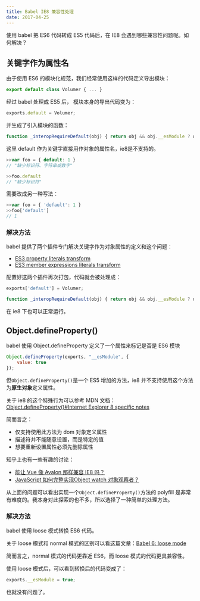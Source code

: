 ```yaml
---
title: Babel IE8 兼容性处理
date: 2017-04-25
---
```



使用 babel 把 ES6 代码转成 ES5 代码后，在 IE8 会遇到哪些兼容性问题呢。如何解决？

<!--more-->

## 关键字作为属性名

由于使用 ES6 的模块化规范，我们经常使用这样的代码定义导出模块：

```js
export default class Volumer { ... }
```

经过 babel 处理成 ES5 后，
模块本身的导出代码变为：

```js
exports.default = Volumer;
```

并生成了引入模块的函数：

```js
function _interopRequireDefault(obj) { return obj && obj.__esModule ? obj : { default: obj }; }
```

这里 default 作为关键字直接用作对象的属性名，ie8是不支持的。

```js
>>var foo = { default: 1 }
// "缺少标识符、字符串或数字"

>>foo.default
// "缺少标识符"
```

需要改成另一种写法：

```js
>>var foo = { 'default': 1 }
>>foo['default']
// 1
```

### 解决方法

babel 提供了两个插件专门解决关键字作为对象属性的定义和这个问题：

* [ES3 property literals transform](http://babeljs.io/docs/plugins/transform-es3-property-literals/)
* [ES3 member expressions literals transform](http://babeljs.io/docs/plugins/transform-es3-member-expression-literals/)

配置好这两个插件再次打包，代码就会被处理成：

```js
exports['default'] = Volumer;

function _interopRequireDefault(obj) { return obj && obj.__esModule ? obj : { 'default': obj }; }
```

在 ie8 下也可以正常运行。

## Object.defineProperty()

babel 使用 Object.defineProperty 定义了一个属性来标记是否是 ES6 模块

```js
Object.defineProperty(exports, "__esModule", {
    value: true
});
```

但`Object.defineProperty()`是一个 ES5 增加的方法，ie8 并不支持使用这个方法为**原生对象**定义属性。

关于 ie8 的这个特殊行为可以参考 MDN 文档：[Object.defineProperty()#Internet Explorer 8 specific notes](https://developer.mozilla.org/en-US/docs/Web/JavaScript/Reference/Global_Objects/Object/defineProperty#Internet_Explorer_8_specific_notes)

简而言之：

* 仅支持使用此方法为 dom 对象定义属性
* 描述符并不能随意设置，而是特定的值
* 想要重新设置属性必须先删除属性

知乎上也有一些有趣的讨论：

* [能让 Vue 像 Avalon 那样兼容 IE8 吗？](https://www.zhihu.com/question/50490125)
* [JavaScript 如何完整实现Object watch 对象观察者？](https://www.zhihu.com/question/47924271)

从上面的问题可以看出实现一个`Object.defineProperty()`方法的 polyfill 是非常有难度的。我本身对此探索的也不多，所以选择了一种简单的处理方法。

### 解决方法

babel 使用 loose 模式转换 ES6 代码。

关于 loose 模式和 normal 模式的区别可以看这篇文章：[Babel 6: loose mode](http://2ality.com/2015/12/babel6-loose-mode.html)

简而言之，normal 模式的代码更靠近 ES6，而 loose 模式的代码更具兼容性。

使用 loose 模式后，可以看到转换后的代码变成了：

```js
exports.__esModule = true;
```

也就没有问题了。
